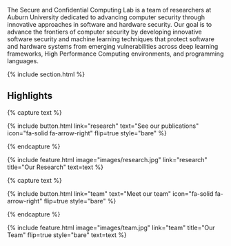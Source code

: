 ---
---
<!---
# Welcome to SecLab at Auburn!
-->
<!---
An engaging 1-3 sentence description of your lab.
-->

The Secure and Confidential Computing Lab is a team of researchers at Auburn University dedicated to advancing computer security through innovative approaches in software and hardware security. Our goal is to advance the frontiers of computer security by developing innovative software security and machine learning techniques that protect software and hardware systems from emerging vulnerabilities across deep learning frameworks, High Performance Computing environments, and programming languages.


{% include section.html %}

## Highlights

{% capture text %}
<!---
Lorem ipsum dolor sit amet, consectetur adipiscing elit, sed do eiusmod tempor incididunt ut labore et dolore magna aliqua.
-->
{%
  include button.html
  link="research"
  text="See our publications"
  icon="fa-solid fa-arrow-right"
  flip=true
  style="bare"
%}

{% endcapture %}

{%
  include feature.html
  image="images/research.jpg"
  link="research"
  title="Our Research"
  text=text
%}


<!---
{% capture text %}

Lorem ipsum dolor sit amet, consectetur adipiscing elit, sed do eiusmod tempor incididunt ut labore et dolore magna aliqua.

{%
  include button.html
  link="projects"
  text="Browse our projects"
  icon="fa-solid fa-arrow-right"
  flip=true
  style="bare"
%}

{% endcapture %}

{%
  include feature.html
  image="images/photo.jpg"
  link="projects"
  title="Our Projects"
  flip=true
  style="bare"
  text=text
%}
-->


{% capture text %}
<!---
Lorem ipsum dolor sit amet, consectetur adipiscing elit, sed do eiusmod tempor incididunt ut labore et dolore magna aliqua.
-->
{%
  include button.html
  link="team"
  text="Meet our team"
  icon="fa-solid fa-arrow-right"
  flip=true
  style="bare"
%}

{% endcapture %}

{%
  include feature.html
  image="images/team.jpg"
  link="team"
  title="Our Team"
  flip=true
  style="bare"
  text=text
%}

<div id="iptracker" style="float: right; visibility: hidden; display: none;">
<script type="text/javascript" id="clustrmaps" src="//clustrmaps.com/map_v2.js?d=oxkl7Keoq53_tjpwqB_b_22kwAXf2iZSu_Zilg3DXIg&cl=ffffff&w=a"></script>
</div>
